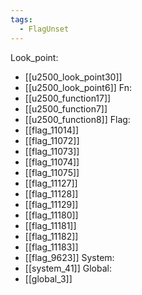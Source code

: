 ```yaml
---
tags:
  - FlagUnset
---
```

Look_point:
- [[u2500_look_point30]]
- [[u2500_look_point6]]
Fn:
- [[u2500_function17]]
- [[u2500_function7]]
- [[u2500_function8]]
Flag:
- [[flag_11014]]
- [[flag_11072]]
- [[flag_11073]]
- [[flag_11074]]
- [[flag_11075]]
- [[flag_11127]]
- [[flag_11128]]
- [[flag_11129]]
- [[flag_11180]]
- [[flag_11181]]
- [[flag_11182]]
- [[flag_11183]]
- [[flag_9623]]
System:
- [[system_41]]
Global:
- [[global_3]]

